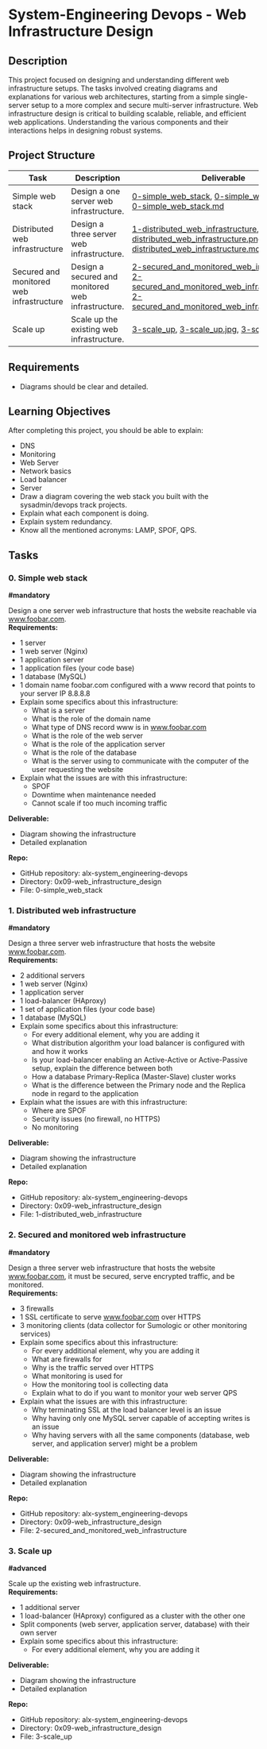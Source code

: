 # System-Engineering Devops - Web Infrastructure Design

## Description
This project focused on designing and understanding different web infrastructure setups. The tasks involved creating diagrams and explanations for various web architectures, starting from a simple single-server setup to a more complex and secure multi-server infrastructure. Web infrastructure design is critical to building scalable, reliable, and efficient web applications. Understanding the various components and their interactions helps in designing robust systems.

## Project Structure

| Task                   | Description                                                          | Deliverable                  |
|------------------------|----------------------------------------------------------------------|------------------------------|
| Simple web stack       | Design a one server web infrastructure.                              | [0-simple_web_stack](0-simple_web_stack), [0-simple_web_stack.jpg](0-simple_web_stack.jpg), [0-simple_web_stack.md](0-simple_web_stack.md) |
| Distributed web infrastructure | Design a three server web infrastructure.                           | [1-distributed_web_infrastructure](1-distributed_web_infrastructure), [1-distributed_web_infrastructure.png](1-distributed_web_infrastructure.jpg), [1-distributed_web_infrastructure.md](1-distributed_web_infrastructure.md)  |
| Secured and monitored web infrastructure | Design a secured and monitored web infrastructure.                           | [2-secured_and_monitored_web_infrastructure](2-secured_and_monitored_web_infrastructure), [2-secured_and_monitored_web_infrastructure.png](2-secured_and_monitored_web_infrastructure.jpg), [2-secured_and_monitored_web_infrastructure.md](2-secured_and_monitored_web_infrastructure.md)  |
| Scale up               | Scale up the existing web infrastructure.                           | [3-scale_up](3-scale_up), [3-scale_up.jpg](3-scale_up.jpg), [3-scale_up.md](3-scale_up.md)  |


## Requirements

- Diagrams should be clear and detailed.

## Learning Objectives
After completing this project, you should be able to explain:

- DNS
- Monitoring
- Web Server
- Network basics
- Load balancer
- Server
- Draw a diagram covering the web stack you built with the sysadmin/devops track projects.
- Explain what each component is doing.
- Explain system redundancy.
- Know all the mentioned acronyms: LAMP, SPOF, QPS.

## Tasks
### 0. Simple web stack
**#mandatory**

Design a one server web infrastructure that hosts the website reachable via www.foobar.com.  
**Requirements:**
- 1 server
- 1 web server (Nginx)
- 1 application server
- 1 application files (your code base)
- 1 database (MySQL)
- 1 domain name foobar.com configured with a www record that points to your server IP 8.8.8.8
- Explain some specifics about this infrastructure:
  - What is a server
  - What is the role of the domain name
  - What type of DNS record www is in www.foobar.com
  - What is the role of the web server
  - What is the role of the application server
  - What is the role of the database
  - What is the server using to communicate with the computer of the user requesting the website
- Explain what the issues are with this infrastructure:
  - SPOF
  - Downtime when maintenance needed
  - Cannot scale if too much incoming traffic

**Deliverable:** 
- Diagram showing the infrastructure
- Detailed explanation

**Repo:**
- GitHub repository: alx-system_engineering-devops
- Directory: 0x09-web_infrastructure_design
- File: 0-simple_web_stack

### 1. Distributed web infrastructure
**#mandatory**

Design a three server web infrastructure that hosts the website www.foobar.com.  
**Requirements:**
- 2 additional servers
- 1 web server (Nginx)
- 1 application server
- 1 load-balancer (HAproxy)
- 1 set of application files (your code base)
- 1 database (MySQL)
- Explain some specifics about this infrastructure:
  - For every additional element, why you are adding it
  - What distribution algorithm your load balancer is configured with and how it works
  - Is your load-balancer enabling an Active-Active or Active-Passive setup, explain the difference between both
  - How a database Primary-Replica (Master-Slave) cluster works
  - What is the difference between the Primary node and the Replica node in regard to the application
- Explain what the issues are with this infrastructure:
  - Where are SPOF
  - Security issues (no firewall, no HTTPS)
  - No monitoring

**Deliverable:** 
- Diagram showing the infrastructure
- Detailed explanation

**Repo:**
- GitHub repository: alx-system_engineering-devops
- Directory: 0x09-web_infrastructure_design
- File: 1-distributed_web_infrastructure

### 2. Secured and monitored web infrastructure
**#mandatory**

Design a three server web infrastructure that hosts the website www.foobar.com, it must be secured, serve encrypted traffic, and be monitored.  
**Requirements:**
- 3 firewalls
- 1 SSL certificate to serve www.foobar.com over HTTPS
- 3 monitoring clients (data collector for Sumologic or other monitoring services)
- Explain some specifics about this infrastructure:
  - For every additional element, why you are adding it
  - What are firewalls for
  - Why is the traffic served over HTTPS
  - What monitoring is used for
  - How the monitoring tool is collecting data
  - Explain what to do if you want to monitor your web server QPS
- Explain what the issues are with this infrastructure:
  - Why terminating SSL at the load balancer level is an issue
  - Why having only one MySQL server capable of accepting writes is an issue
  - Why having servers with all the same components (database, web server, and application server) might be a problem

**Deliverable:** 
- Diagram showing the infrastructure
- Detailed explanation

**Repo:**
- GitHub repository: alx-system_engineering-devops
- Directory: 0x09-web_infrastructure_design
- File: 2-secured_and_monitored_web_infrastructure

### 3. Scale up
**#advanced**

Scale up the existing web infrastructure.  
**Requirements:**
- 1 additional server
- 1 load-balancer (HAproxy) configured as a cluster with the other one
- Split components (web server, application server, database) with their own server
- Explain some specifics about this infrastructure:
  - For every additional element, why you are adding it

**Deliverable:** 
- Diagram showing the infrastructure
- Detailed explanation

**Repo:**
- GitHub repository: alx-system_engineering-devops
- Directory: 0x09-web_infrastructure_design
- File: 3-scale_up
